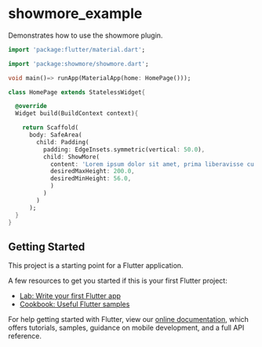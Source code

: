 # showmore_example

Demonstrates how to use the showmore plugin.

```dart
import 'package:flutter/material.dart';

import 'package:showmore/showmore.dart';

void main()=> runApp(MaterialApp(home: HomePage()));

class HomePage extends StatelessWidget{

  @override
  Widget build(BuildContext context){

    return Scaffold(
      body: SafeArea(
        child: Padding(
          padding: EdgeInsets.symmetric(vertical: 50.0),
          child: ShowMore(
            content: 'Lorem ipsum dolor sit amet, prima liberavisse cu mei, his elit fabulas ex. Ne justo dicunt referrentur eam. Eum nulla eleifend id, ex vim ferri vitae pericula, qui epicurei interpretaris te. His ei debitis habemus intellegebat, essent assentior incorrupte ne has. Has te inani option, qui eu etiam feugiat epicurei, posidonium dissentias at nam. Ne his malis probatus consequat. Purto neglegentur vim ea, et vim reque quaestio corrumpit, perfecto singulis no his. Homero minimum efficiendi vix no. Vel an adhuc debet constituam, dicant consul percipitur nam ut, pri vide dicam feugait ei. Lorem homero graeci ex nam, labitur virtute mnesarchum in mel.',
            desiredMaxHeight: 200.0,
            desiredMinHeight: 56.0,
            )
          )
        )
      );
  }
}
```




## Getting Started

This project is a starting point for a Flutter application.

A few resources to get you started if this is your first Flutter project:

- [Lab: Write your first Flutter app](https://flutter.io/docs/get-started/codelab)
- [Cookbook: Useful Flutter samples](https://flutter.io/docs/cookbook)

For help getting started with Flutter, view our 
[online documentation](https://flutter.io/docs), which offers tutorials, 
samples, guidance on mobile development, and a full API reference.
